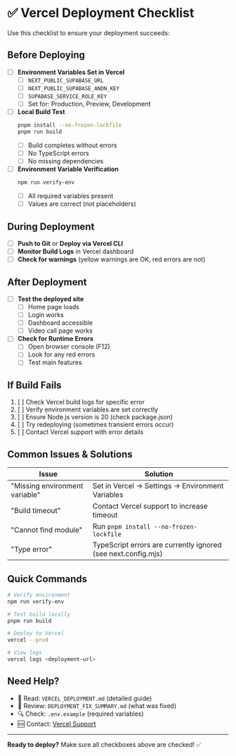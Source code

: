 # ✅ Vercel Deployment Checklist

Use this checklist to ensure your deployment succeeds:

## Before Deploying

- [ ] **Environment Variables Set in Vercel**
  - [ ] `NEXT_PUBLIC_SUPABASE_URL` 
  - [ ] `NEXT_PUBLIC_SUPABASE_ANON_KEY`
  - [ ] `SUPABASE_SERVICE_ROLE_KEY`
  - [ ] Set for: Production, Preview, Development

- [ ] **Local Build Test**
  ```bash
  pnpm install --no-frozen-lockfile
  pnpm run build
  ```
  - [ ] Build completes without errors
  - [ ] No TypeScript errors
  - [ ] No missing dependencies

- [ ] **Environment Variable Verification**
  ```bash
  npm run verify-env
  ```
  - [ ] All required variables present
  - [ ] Values are correct (not placeholders)

## During Deployment

- [ ] **Push to Git** or **Deploy via Vercel CLI**
- [ ] **Monitor Build Logs** in Vercel dashboard
- [ ] **Check for warnings** (yellow warnings are OK, red errors are not)

## After Deployment

- [ ] **Test the deployed site**
  - [ ] Home page loads
  - [ ] Login works
  - [ ] Dashboard accessible
  - [ ] Video call page works

- [ ] **Check for Runtime Errors**
  - [ ] Open browser console (F12)
  - [ ] Look for any red errors
  - [ ] Test main features

## If Build Fails

1. [ ] Check Vercel build logs for specific error
2. [ ] Verify environment variables are set correctly
3. [ ] Ensure Node.js version is 20 (check package.json)
4. [ ] Try redeploying (sometimes transient errors occur)
5. [ ] Contact Vercel support with error details

## Common Issues & Solutions

| Issue | Solution |
|-------|----------|
| "Missing environment variable" | Set in Vercel → Settings → Environment Variables |
| "Build timeout" | Contact Vercel support to increase timeout |
| "Cannot find module" | Run `pnpm install --no-frozen-lockfile` |
| "Type error" | TypeScript errors are currently ignored (see next.config.mjs) |

## Quick Commands

```bash
# Verify environment
npm run verify-env

# Test build locally
pnpm run build

# Deploy to Vercel
vercel --prod

# View logs
vercel logs <deployment-url>
```

## Need Help?

- 📖 Read: `VERCEL_DEPLOYMENT.md` (detailed guide)
- 📝 Review: `DEPLOYMENT_FIX_SUMMARY.md` (what was fixed)
- 🔍 Check: `.env.example` (required variables)
- 🆘 Contact: [Vercel Support](https://vercel.com/help)

---

**Ready to deploy?** Make sure all checkboxes above are checked! ✅
